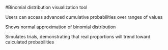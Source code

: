 #Binomial distribution visualization tool

Users can access advanced cumulative probabilities over ranges of values

Shows normal approximation of binomial distribution

Simulates trials, demonstrating that real proportions will trend toward calculated probabilities
